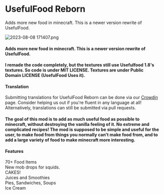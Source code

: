 # UsefulFood Reborn
Adds more new food in minecraft. This is a newer version rewrite of UsefulFood.

![2023-08-08 171407.png](https://s2.loli.net/2023/08/08/mL7a3PTWtuRVxwd.png)   
#### Adds more new food in minecraft. This is a newer version rewrite of UsefulFood.

#### I remade the code completely, but the textures still use Usefulfood 1.8's textures. So code is under MIT LICENSE. Textures are under Public Domain LICENSE (UsefulFood Uses it).

#### Translation
Submitting translations for UsefulFood Reborn can be done via our [Crowdin](https://crowdin.com/project/usefulfood-reborn) page. Consider helping us out if you're fluent in any language at all! Alternatively, translations can still be submitted via pull requests.

#### The goal of this mod is to add as much useful food as possible to minecraft, without destroying the vanilla feeling of it. No extreme and complicated recipes! The mod is supposed to be simple and useful for the user, to make food from things you normally can't make food from, and to add a large variety of food to make minecraft more interesting.



#### Features
70+ Food Items  
New mob drops for squids.  
CAKES!  
Juices and Smoothies  
Pies, Sandwiches, Soups  
Ice Cream   
